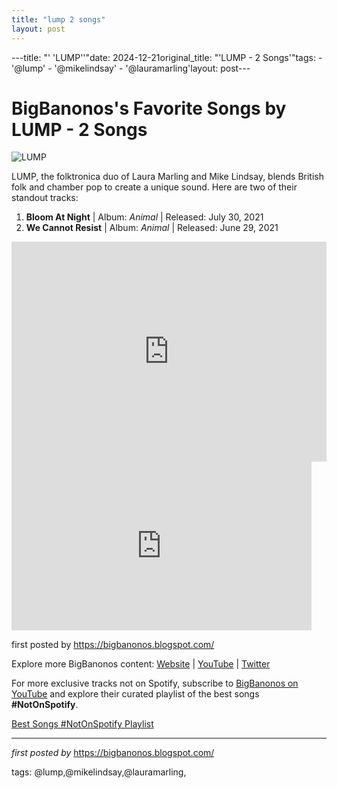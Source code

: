 ```yaml
---
title: "lump 2 songs"
layout: post
---
```

---title: "' 'LUMP''"date: 2024-12-21original_title: "'LUMP - 2 Songs'"tags:  - '@lump'  - '@mikelindsay'  - '@lauramarling'layout: post---<h1>BigBanonos's Favorite Songs by LUMP - 2 Songs</h1><img alt="LUMP" src="https://images.squarespace-cdn.com/content/v1/51bf42fee4b0d7c68c775c69/1625055323024-HX8BO6IWW4JQ2A1BCOK4/unnamed+%2847%29.jpg" /> <p>LUMP, the folktronica duo of Laura Marling and Mike Lindsay, blends British folk and chamber pop to create a unique sound. Here are two of their standout tracks:</p> <ol> <li><strong>Bloom At Night</strong> | Album: <em>Animal</em> | Released: July 30, 2021</li> <li><strong>We Cannot Resist</strong> | Album: <em>Animal</em> | Released: June 29, 2021</li></ol> <div> <iframe allow="autoplay; clipboard-write; encrypted-media; fullscreen; picture-in-picture" allowfullscreen="" frameborder="0" height="352" loading="lazy" src="https://open.spotify.com/embed/playlist/3xVEmySUwxeTDcTUO4lzQP?utm_source=generator" width="100%"></iframe></div><iframe frameborder="0" height="270" src="https://youtube.com/embed/4t-e-WzvTkQ" width="480"></iframe> <p>first posted by <a href="https://bigbanonos.blogspot.com/">https://bigbanonos.blogspot.com/</a></p> <div> <p>Explore more BigBanonos content: <a href="https://bigbanonos.blogspot.com/">Website</a> | <a href="https://www.youtube.com/@BigBanonos">YouTube</a> | <a href="https://x.com/bigbanonos">Twitter</a></p></div><!--Subscribe and Playlist Links--><div>    <p>For more exclusive tracks not on Spotify, subscribe to <a href="https://www.youtube.com/@BigBanonos" target="_blank">BigBanonos on YouTube</a> and explore their curated playlist of the best songs <strong>#NotOnSpotify</strong>.</p>    <p><a href="https://www.youtube.com/playlist?list=PLtuNtuTatqI0kFahUCbtbfenC_ET5O_tr" target="_blank">Best Songs #NotOnSpotify Playlist<br /></a></p></div><hr /><p><em>first posted by</em> <a href="https://bigbanonos.blogspot.com/" rel="noopener" target="_new">https://bigbanonos.blogspot.com/</a></p><p>tags: @lump,@mikelindsay,@lauramarling,</p>
